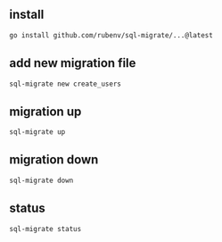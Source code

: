 ## install

```bash
go install github.com/rubenv/sql-migrate/...@latest
```

## add new migration file

```bash
sql-migrate new create_users
```

## migration up

```bash
sql-migrate up
```

## migration down

```bash
sql-migrate down
```

## status

```bash
sql-migrate status
```
